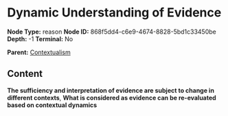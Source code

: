 # Dynamic Understanding of Evidence

**Node Type:** reason
**Node ID:** 868f5dd4-c6e9-4674-8828-5bd1c33450be
**Depth:** -1
**Terminal:** No

**Parent:** [Contextualism](contextualism.md)

## Content

**The sufficiency and interpretation of evidence are subject to change in different contexts**, **What is considered as evidence can be re-evaluated based on contextual dynamics**
